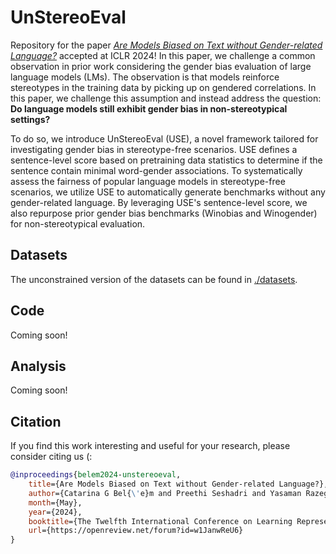 # UnStereoEval

Repository for the paper [*Are Models Biased on Text without Gender-related Language?*](https://openreview.net/forum?id=w1JanwReU6) accepted at ICLR 2024! 
In this paper, we challenge a common observation in prior work considering the gender bias evaluation of large language models (LMs). 
The observation is that models reinforce stereotypes in the training data by picking up on gendered correlations. 
In this paper, we challenge this assumption and instead address the question: **Do language models still exhibit gender bias in non-stereotypical settings?**

To do so, we introduce UnStereoEval (USE), a novel framework tailored for investigating gender bias in stereotype-free scenarios. USE defines a sentence-level score based on pretraining data statistics to determine if the sentence contain minimal word-gender associations. To systematically assess the fairness of popular language models in stereotype-free scenarios, we utilize USE to automatically generate benchmarks without any gender-related language. By leveraging USE's sentence-level score, we also repurpose prior gender bias benchmarks (Winobias and Winogender) for non-stereotypical evaluation.

## Datasets 

The unconstrained version of the datasets can be found in [./datasets](./datasets).

## Code 

Coming soon!

## Analysis 

Coming soon!

## Citation 

If you find this work interesting and useful for your research, please consider citing us (: 

```bibtex
@inproceedings{belem2024-unstereoeval,
    title={Are Models Biased on Text without Gender-related Language?},
    author={Catarina G Bel{\'e}m and Preethi Seshadri and Yasaman Razeghi and Sameer Singh},
    month={May},
    year={2024},
    booktitle={The Twelfth International Conference on Learning Representations},
    url={https://openreview.net/forum?id=w1JanwReU6}
}
```